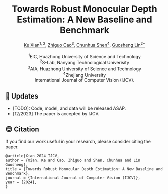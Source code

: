 <div align="center">

  <h1>Towards Robust Monocular Depth Estimation: A New Baseline and Benchmark</h1>
  
  <div>
      <a href="https://sites.google.com/site/kexian1991/" target="_blank">Ke Xian<sup>1, 2</sup></a>,
      <a href="http://english.aia.hust.edu.cn/info/1085/1528.htm" target="_blank">Zhiguo Cao<sup>3</sup></a>,
      <a href="https://cshen.github.io/" target="_blank">Chunhua Shen<sup>4</sup></a>,
      <a href="https://guosheng.github.io/" target="_blank">Guosheng Lin<sup>2*</sup></a>
  </div>
  <div>
      <br/><sup>1</sup>EIC, Huazhong University of Science and Technology<br/><sup>2</sup>S-Lab, Nanyang Technological Univerisity<br/><sup>3</sup>AIA, Huazhong University of Science and Technology<br/><sup>4</sup>Zhejiang University<br/>
  </div>
  <div>
  International Journal of Computer Vision (IJCV).
</div>
</div>

## :eyes: Updates
* [TODO]: Code, model, and data will be released ASAP.
* [12/2023] The paper is accepted by IJCV.


## :blush: Citation
If you find our work useful in your research, please consider citing the paper.
```
@article{Xian_2024_IJCV,
author = {Xian, Ke and Cao, Zhiguo and Shen, Chunhua and Lin Guosheng},
title = {Towards Robust Monocular Depth Estimation: A New Baseline and Benchmark},
journal = {International Journal of Computer Vision (IJCV)},
year = {2024},
}
```
